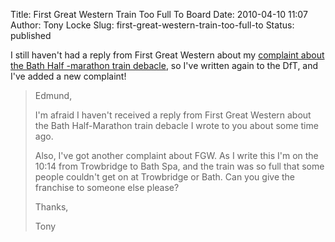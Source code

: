 Title: First Great Western Train Too Full To Board
Date: 2010-04-10 11:07
Author: Tony Locke
Slug: first-great-western-train-too-full-to
Status: published

I still haven't had a reply from First Great Western about my [complaint about the Bath Half -marathon train debacle]({filename}bath-half-train-dft-responds.md), so I've written again to the DfT, and I've added a new complaint!  

> Edmund,  
>   
> I'm afraid I haven't received a reply from First Great Western about the Bath Half-Marathon train debacle I wrote to you about some time ago.  
>   
> Also, I've got another complaint about FGW. As I write this I'm on the 10:14 from Trowbridge to Bath Spa, and the train was so full that some people couldn't get on at Trowbridge or Bath. Can you give the franchise to someone else please?  
>   
> Thanks,  
>   
> Tony
